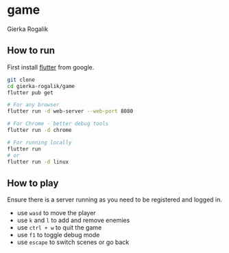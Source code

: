 game
====

Gierka Rogalik

How to run
----------

First install [flutter](https://docs.flutter.dev/get-started/install) from google.

```bash
git clone
cd gierka-rogalik/game
flutter pub get

# For any browser
flutter run -d web-server --web-port 8080

# For Chrome - better debug tools
flutter run -d chrome

# For running locally
flutter run
# or
flutter run -d linux
```

How to play
-----------

Ensure there is a server running as you need to be registered and logged in.

- use `wasd` to move the player
- use `k` and `l` to add and remove enemies
- use `ctrl + w` to quit the game
- use `f1` to toggle debug mode
- use `escape` to switch scenes or go back
  
